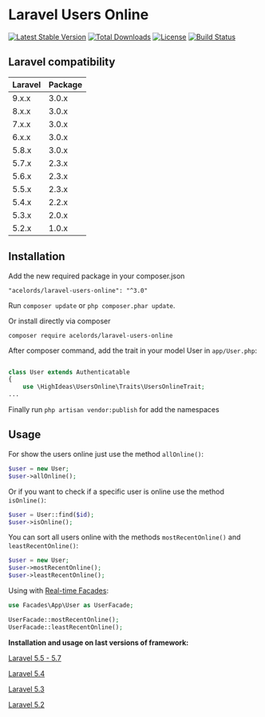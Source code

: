 # Laravel Users Online

[![Latest Stable Version](https://poser.pugx.org/highideas/laravel-users-online/v/stable)](https://packagist.org/packages/acelords/laravel-users-online)
[![Total Downloads](https://poser.pugx.org/highideas/laravel-users-online/downloads)](https://packagist.org/packages/acelords/laravel-users-online)
[![License](https://poser.pugx.org/highideas/laravel-users-online/license)](https://packagist.org/packages/acelords/laravel-users-online)
[![Build Status](https://travis-ci.org/highideas/laravel-users-online.svg?branch=master)](https://travis-ci.org/acelords/laravel-users-online)

## Laravel compatibility

 Laravel      | Package
:-------------|:----------
  9.x.x        | 3.0.x
  8.x.x        | 3.0.x
  7.x.x        | 3.0.x
  6.x.x        | 3.0.x
  5.8.x        | 3.0.x
  5.7.x        | 2.3.x
  5.6.x        | 2.3.x
  5.5.x        | 2.3.x
  5.4.x        | 2.2.x
  5.3.x        | 2.0.x
  5.2.x        | 1.0.x

## Installation

Add the new required package in your composer.json

```
"acelords/laravel-users-online": "^3.0"
```
Run `composer update` or `php composer.phar update`.

Or install directly via composer

```
composer require acelords/laravel-users-online
```

After composer command, add the trait in your model User in `app/User.php`:

```php

class User extends Authenticatable
{
    use \HighIdeas\UsersOnline\Traits\UsersOnlineTrait;
...

```
Finally run `php artisan vendor:publish` for add the namespaces

## Usage

For show the users online just use the method `allOnline()`:

```php
$user = new User;
$user->allOnline();
```
Or if you want to check if a specific user is online use the method `isOnline()`:

```php
$user = User::find($id);
$user->isOnline();
```

You can sort all users online with the methods `mostRecentOnline()` and `leastRecentOnline()`:

```php
$user = new User;
$user->mostRecentOnline();
$user->leastRecentOnline();
```
Using with [Real-time Facades](https://laravel.com/docs/6.x/facades#real-time-facades):
```php
use Facades\App\User as UserFacade;

UserFacade::mostRecentOnline();
UserFacade::leastRecentOnline();
```

**Installation and usage on last versions of framework:**

[Laravel 5.5 - 5.7](instructions/5.5-7.md)

[Laravel 5.4](instructions/5.4.md)

[Laravel 5.3](instructions/5.3.md)

[Laravel 5.2](instructions/5.2.md)
